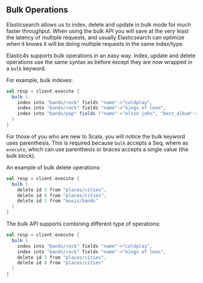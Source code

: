 ## Bulk Operations

Elasticsearch allows us to index, delete and update in bulk mode for much faster throughput. When using the bulk API
you will save at the very least the latency of multiple requests, and usually Elasticsearch can optimize when it
knows it will be doing multiple requests in the same index/type.

Elastic4s supports bulk operations in an easy way. Index, update and delete operations use the same syntax as before
except they are now wrapped in a `bulk` keyword.

For example, bulk indexes:

```scala
val resp = client.execute {
  bulk (
    index into "bands/rock" fields "name"->"coldplay",
    index into "bands/rock" fields "name"->"kings of leon",
    index into "bands/pop" fields ("name"->"elton john", "best_album"->"goodbye yellow brick road")
  )
}
```

For those of you who are new to Scala, you will notice the bulk keyword uses parenthesis. This is required because
`bulk` accepts a Seq, where as `execute`, which can use parenthesis or braces accepts a single value (the bulk block).

An example of bulk delete operations:

```scala
val resp = client.execute {
  bulk (
    delete id 3 from "places/cities",
    delete id 8 from "places/cities",
    delete id 3 from "music/bands"
  )
}
```

The bulk API supports combining different type of operations:

```scala
val resp = client.execute {
  bulk (
    index into "bands/rock" fields "name"->"coldplay",
    index into "bands/rock" fields "name"->"kings of leon",
    delete id 3 from "places/cities",
    delete id 8 from "places/cities"
  )
}
```
